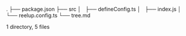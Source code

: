 .
├── package.json
├── src
│   ├── defineConfig.ts
│   ├── index.js
│   └── reelup.config.ts
└── tree.md

1 directory, 5 files
